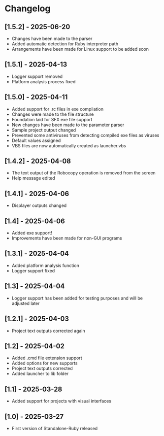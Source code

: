 # Changelog

## [1.5.2] - 2025-06-20
- Changes have been made to the parser
- Added automatic detection for Ruby interpreter path
- Arrangements have been made for Linux support to be added soon

## [1.5.1] - 2025-04-13
- Logger support removed
- Platform analysis process fixed

## [1.5.0] - 2025-04-11
- Added support for .rc files in exe compilation
- Changes were made to the file structure
- Foundation laid for SFX exe file support
- New changes have been made to the parameter parser
- Sample project output changed
- Prevented some antiviruses from detecting compiled exe files as viruses
- Default values ​​assigned
- VBS files are now automatically created as launcher.vbs

## [1.4.2] - 2025-04-08
- The text output of the Robocopy operation is removed from the screen
- Help message edited

## [1.4.1] - 2025-04-06
- Displayer outputs changed

## [1.4] - 2025-04-06
- Added exe support!
- Improvements have been made for non-GUI programs

## [1.3.1] - 2025-04-04
- Added platform analysis function
- Logger support fixed

## [1.3] - 2025-04-04
- Logger support has been added for testing purposes and will be adjusted later

## [1.2.1] - 2025-04-03
- Project text outputs corrected again

## [1.2] - 2025-04-02
- Added .cmd file extension support
- Added options for new supports
- Project text outputs corrected
- Added launcher to lib folder

## [1.1] - 2025-03-28
- Added support for projects with visual interfaces

## [1.0] - 2025-03-27
- First version of Standalone-Ruby released